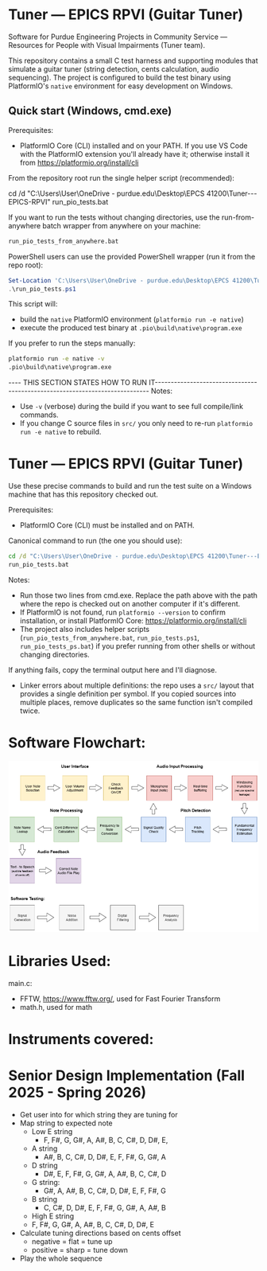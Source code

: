 # Tuner — EPICS RPVI (Guitar Tuner)

Software for Purdue Engineering Projects in Community Service — Resources for People with Visual Impairments (Tuner team).

This repository contains a small C test harness and supporting modules that simulate a guitar tuner (string detection, cents calculation, audio sequencing). The project is configured to build the test binary using PlatformIO's `native` environment for easy development on Windows.

## Quick start (Windows, cmd.exe)

Prerequisites:
- PlatformIO Core (CLI) installed and on your PATH. If you use VS Code with the PlatformIO extension you'll already have it; otherwise install it from https://platformio.org/install/cli

From the repository root run the single helper script (recommended):

cd /d "C:\Users\User\OneDrive - purdue.edu\Desktop\EPCS 41200\Tuner---EPICS-RPVI"
run_pio_tests.bat

If you want to run the tests without changing directories, use the run-from-anywhere batch wrapper from anywhere on your machine:

```cmd
run_pio_tests_from_anywhere.bat
```

PowerShell users can use the provided PowerShell wrapper (run it from the repo root):

```powershell
Set-Location 'C:\Users\User\OneDrive - purdue.edu\Desktop\EPCS 41200\Tuner---EPICS-RPVI'
.\run_pio_tests.ps1
```

This script will:
- build the `native` PlatformIO environment (`platformio run -e native`)
- execute the produced test binary at `.pio\build\native\program.exe`

If you prefer to run the steps manually:

```cmd
platformio run -e native -v
.pio\build\native\program.exe
```
---- THIS SECTION STATES HOW TO RUN IT----------------------------------------------------------------------------
Notes:
- Use `-v` (verbose) during the build if you want to see full compile/link commands.
- If you change C source files in `src/` you only need to re-run `platformio run -e native` to rebuild.

# Tuner — EPICS RPVI (Guitar Tuner)

Use these precise commands to build and run the test suite on a Windows machine that has this repository checked out.

Prerequisites:
- PlatformIO Core (CLI) must be installed and on PATH.

Canonical command to run (the one you should use):

```cmd
cd /d "C:\Users\User\OneDrive - purdue.edu\Desktop\EPCS 41200\Tuner---EPICS-RPVI"
run_pio_tests.bat
```

Notes:
- Run those two lines from cmd.exe. Replace the path above with the path where the repo is checked out on another computer if it's different.
- If PlatformIO is not found, run `platformio --version` to confirm installation, or install PlatformIO Core: https://platformio.org/install/cli
- The project also includes helper scripts (`run_pio_tests_from_anywhere.bat`, `run_pio_tests.ps1`, `run_pio_tests_ps.bat`) if you prefer running from other shells or without changing directories.

If anything fails, copy the terminal output here and I'll diagnose.
- Linker errors about multiple definitions: the repo uses a `src/` layout that provides a single definition per symbol. If you copied sources into multiple places, remove duplicates so the same function isn't compiled twice.

# Software Flowchart:
![Flowchart](img/Software%20Flowchart.drawio.png "Software Flowchart")

# Libraries Used:
main.c:
- FFTW,  https://www.fftw.org/, used for Fast Fourier Transform
- math.h, used for math

# Instruments covered:

# Senior Design Implementation (Fall 2025 - Spring 2026)
- Get user into for which string they are tuning for
- Map string to expected note
  - Low E string 
    - F, F#, G, G#, A, A#, B, C, C#, D, D#, E,
  - A string
    - A#, B, C, C#, D, D#, E, F, F#, G, G#, A
  - D string
    - D#, E, F, F#, G, G#, A, A#, B, C, C#, D
  - G string: 
    - G#, A, A#, B, C, C#, D, D#, E, F, F#, G
  - B string
    - C, C#, D, D#, E, F, F#, G, G#, A, A#, B
  - High E string
  - F, F#, G, G#, A, A#, B, C, C#, D, D#, E
- Calculate tuning directions based on cents offset
  - negative = flat = tune up 
  - positive = sharp = tune down
- Play the whole sequence
